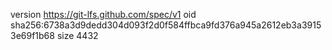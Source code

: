 version https://git-lfs.github.com/spec/v1
oid sha256:6738a3d9dedd304d093f2d0f584ffbca9fd376a945a2612eb3a39153e69f1b68
size 4432
